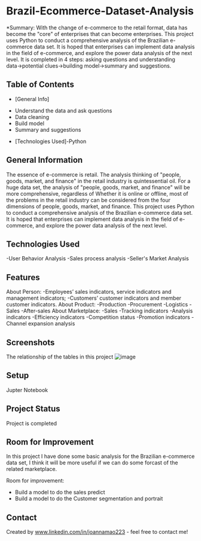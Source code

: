 # Brazil-Ecommerce-Dataset-Analysis
*Summary:
  With the change of e-commerce to the retail format, data has become the "core" of enterprises that can become enterprises. This project uses Python to conduct a comprehensive analysis of the Brazilian e-commerce data set. It is hoped that enterprises can implement data analysis in the field of e-commerce, and explore the power data analysis of the next level. It is completed in 4 steps: asking questions and understanding data→potential clues→building model→summary and suggestions.


## Table of Contents
* [General Info]
- Understand the data and ask questions
- Data cleaning
- Build model
- Summary and suggestions
* [Technologies Used]-Python


## General Information
The essence of e-commerce is retail. The analysis thinking of "people, goods, market, and finance" in the retail industry is quintessential oil. For a huge data set, the analysis of "people, goods, market, and finance" will be more comprehensive, regardless of Whether it is online or offline, most of the problems in the retail industry can be considered from the four dimensions of people, goods, market, and finance.
This project uses Python to conduct a comprehensive analysis of the Brazilian e-commerce data set. It is hoped that enterprises can implement data analysis in the field of e-commerce, and explore the power data analysis of the next level.



## Technologies Used
-User Behavior Analysis
-Sales process analysis
-Seller's Market Analysis


## Features
About Person:
-Employees’ sales indicators, service indicators and management indicators; 
-Customers’ customer indicators and member customer indicators.
About Product:
-Production
-Procurement
-Logistics
-Sales
-After-sales
About Marketplace:
-Sales
-Tracking indicators
-Analysis indicators
-Efficiency indicators
-Competition status
-Promotion indicators
-Channel expansion analysis

## Screenshots
The relationship of the tables in this project
![image](https://user-images.githubusercontent.com/86778018/137414001-608fa4a3-ba11-4fca-98db-2af7e619b19f.png)

## Setup
Jupter Notebook


## Project Status
Project is completed


## Room for Improvement
In this project I have done some basic analysis for the Brazilian e-commerce data set, I think it will be more useful if we can do some forcast of the related marketplace.

Room for improvement:
- Build a model to do the sales predict
- Build a model to do the Customer segmentation and portrait


## Contact
Created by www.linkedin.com/in/joannamao223 - feel free to contact me!
